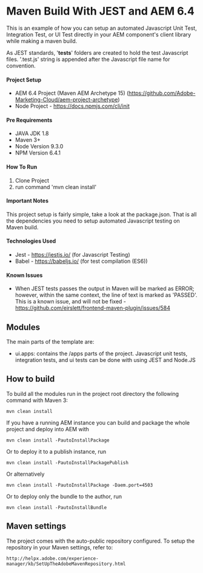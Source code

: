 # Maven Build With JEST and AEM 6.4

This is an example of how you can setup an automated Javascript Unit Test, Integration Test, or UI Test directly in your AEM component's client library while making a maven build.

As JEST standards, '__tests__' folders are created to hold the test Javascript files. '.test.js' string is appended after the Javascript file name for convention.   

#### Project Setup
- AEM 6.4 Project (Maven AEM Archetype 15) (https://github.com/Adobe-Marketing-Cloud/aem-project-archetype)
- Node Project - https://docs.npmjs.com/cli/init

#### Pre Requirements
- JAVA JDK 1.8
- Maven 3+
- Node Version 9.3.0
- NPM Version 6.4.1 
  
#### How To Run
1. Clone Project
2. run command 'mvn clean install'

#### Important Notes
This project setup is fairly simple, take a look at the package.json. That is all the dependencies you need to setup automated Javascript testing on Maven build. 

#### Technologies Used
- Jest - https://jestjs.io/ (for Javascript Testing)
- Babel - https://babeljs.io/ (for test compilation (ES6))

#### Known Issues
- When JEST tests passes the output in Maven will be marked as ERROR; however, within the same context, the line of text is marked as 'PASSED'. This is a known issue, and will not be fixed - https://github.com/eirslett/frontend-maven-plugin/issues/584


## Modules

The main parts of the template are:

* ui.apps: contains the /apps parts of the project. Javascript unit tests, integration tests, and ui tests can be done with using JEST and Node.JS

## How to build

To build all the modules run in the project root directory the following command with Maven 3:

    mvn clean install

If you have a running AEM instance you can build and package the whole project and deploy into AEM with  

    mvn clean install -PautoInstallPackage
    
Or to deploy it to a publish instance, run

    mvn clean install -PautoInstallPackagePublish
    
Or alternatively

    mvn clean install -PautoInstallPackage -Daem.port=4503

Or to deploy only the bundle to the author, run

    mvn clean install -PautoInstallBundle

## Maven settings

The project comes with the auto-public repository configured. To setup the repository in your Maven settings, refer to:

    http://helpx.adobe.com/experience-manager/kb/SetUpTheAdobeMavenRepository.html
